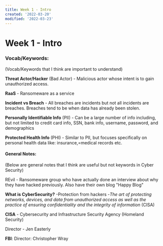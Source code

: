 ```yaml
---
title: Week 1 - Intro
created: '2022-03-20'
modified: '2022-03-23'
---
```


# Week 1 - Intro 

### __Vocab/Keywords__: 
(Vocab/Keywords that I think are important to understand)

__Threat Actor/Hacker__ (Bad Actor) - Malicious actor whose intent is to gain unauthorized access.

__RaaS__ - Ransomeware as a service

__Incident vs Breach__ - All breaches are incidents but not all incidents are breaches. Breaches tend to be when data has already been stolen.

__Personally Identifiable Info__ (PII) - Can be a large number of info including, but not limited to credit card info, SSN, bank info, username, password, and demographics

__Protected Health Info__ (PHI) - Similar to PII, but focuses specifically on personal health data like: insurance,=medical records etc.

#### __General Notes:__
(Below are general notes that I think are useful but not keywords in Cyber Security)

REvil - Ransomeware group who have actually done an interview about why they have hacked previously. Also have their own blog "Happy Blog"

__What is CyberSecurity?__
-Protection from hackers
-*The art of protecting networks, devices, and data from unauthorized access as well as the practice of ensuring confidentiality and the integrity of information* (CISA)

__CISA__ - Cybersecurity and Infrastructure Security Agency (Homeland Security)

Director - Jen Easterly

__FBI__: Director: Christopher Wray

